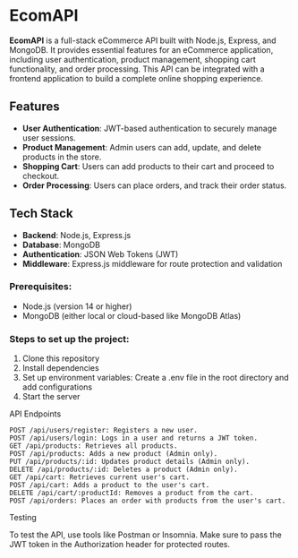 # EcomAPI

**EcomAPI** is a full-stack eCommerce API built with Node.js, Express, and MongoDB. It provides essential features for an eCommerce application, including user authentication, product management, shopping cart functionality, and order processing. This API can be integrated with a frontend application to build a complete online shopping experience.

## Features
- **User Authentication**: JWT-based authentication to securely manage user sessions.
- **Product Management**: Admin users can add, update, and delete products in the store.
- **Shopping Cart**: Users can add products to their cart and proceed to checkout.
- **Order Processing**: Users can place orders, and track their order status.
  
## Tech Stack
- **Backend**: Node.js, Express.js
- **Database**: MongoDB
- **Authentication**: JSON Web Tokens (JWT)
- **Middleware**: Express.js middleware for route protection and validation


### Prerequisites:
- Node.js (version 14 or higher)
- MongoDB (either local or cloud-based like MongoDB Atlas)

### Steps to set up the project:
1. Clone this repository
2. Install dependencies
3. Set up environment variables: Create a .env file in the root directory and add configurations
4. Start the server

API Endpoints

    POST /api/users/register: Registers a new user.
    POST /api/users/login: Logs in a user and returns a JWT token.
    GET /api/products: Retrieves all products.
    POST /api/products: Adds a new product (Admin only).
    PUT /api/products/:id: Updates product details (Admin only).
    DELETE /api/products/:id: Deletes a product (Admin only).
    GET /api/cart: Retrieves current user's cart.
    POST /api/cart: Adds a product to the user's cart.
    DELETE /api/cart/:productId: Removes a product from the cart.
    POST /api/orders: Places an order with products from the user's cart.

Testing

To test the API, use tools like Postman or Insomnia. Make sure to pass the JWT token in the Authorization header for protected routes.
